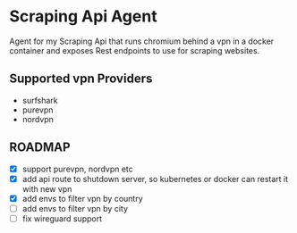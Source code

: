 # Scraping Api Agent

Agent for my Scraping Api that runs chromium behind a vpn in a docker container
and exposes Rest endpoints to use for scraping websites.

## Supported vpn Providers

* surfshark
* purevpn
* nordvpn


## ROADMAP

- [x] support purevpn, nordvpn etc
- [x] add api route to shutdown server, so kubernetes or docker can restart it with new vpn
- [x] add envs to filter vpn by country
- [ ] add envs to filter vpn by city
- [ ] fix wireguard support